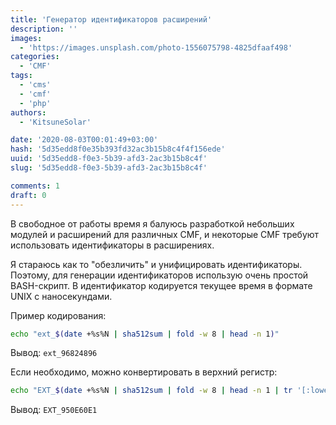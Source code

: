 ```yaml
---
title: 'Генератор идентификаторов расширений'
description: ''
images:
  - 'https://images.unsplash.com/photo-1556075798-4825dfaaf498'
categories:
  - 'CMF'
tags:
  - 'cms'
  - 'cmf'
  - 'php'
authors:
  - 'KitsuneSolar'

date: '2020-08-03T00:01:49+03:00'
hash: '5d35edd8f0e35b393fd32ac3b15b8c4f4f156ede'
uuid: '5d35edd8-f0e3-5b39-afd3-2ac3b15b8c4f'
slug: '5d35edd8-f0e3-5b39-afd3-2ac3b15b8c4f'

comments: 1
draft: 0
---
```


В свободное от работы время я балуюсь разработкой небольших модулей и расширений для различных CMF, и некоторые CMF требуют использовать идентификаторы в расширениях.

<!--more-->

Я стараюсь как то "обезличить" и унифицировать идентификаторы. Поэтому, для генерации идентификаторов использую очень простой BASH-скрипт. В идентификатор кодируется текущее время в формате UNIX с наносекундами.

Пример кодирования:

```bash
echo "ext_$(date +%s%N | sha512sum | fold -w 8 | head -n 1)"
```

Вывод: `ext_96824896`

Если необходимо, можно конвертировать в верхний регистр:

```bash
echo "EXT_$(date +%s%N | sha512sum | fold -w 8 | head -n 1 | tr '[:lower:]' '[:upper:]')"
```

Вывод: `EXT_950E60E1`